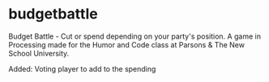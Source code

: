 budgetbattle
============

Budget Battle - Cut or spend depending on your party's position. A game in Processing made for the Humor and Code class at Parsons &amp; The New School University.

Added:
Voting player to add to the spending

